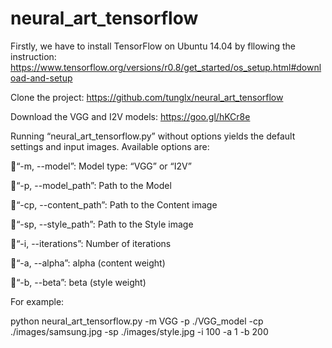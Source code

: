 # neural_art_tensorflow
Firstly, we have to install TensorFlow on Ubuntu 14.04 by fllowing the instruction: https://www.tensorflow.org/versions/r0.8/get_started/os_setup.html#download-and-setup

Clone the project: https://github.com/tunglx/neural_art_tensorflow 

Download the VGG and I2V models: https://goo.gl/hKCr8e 

Running “neural_art_tensorflow.py” without options yields the default settings and input images. Available options are:

“-m, --model”: Model type: “VGG” or “I2V”

“-p, --model_path”: Path to the Model

“-cp, --content_path”: Path to the Content image

“-sp, --style_path”: Path to the Style image

“-i, --iterations”: Number of iterations

“-a, --alpha”: alpha (content weight) 

“-b, --beta”: beta (style weight)

For example:

python neural_art_tensorflow.py -m VGG -p ./VGG_model -cp ./images/samsung.jpg -sp ./images/style.jpg -i 100 -a 1 -b 200
